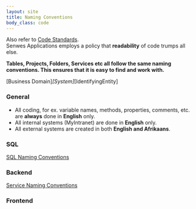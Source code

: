 ```yaml
---
layout: site
title: Naming Conventions
body_class: code
---
```


Also refer to [Code Standards](code-standards.html).<br />
Senwes Applications employs a policy that <b>readability</b> of code trumps all else. 

<b>Tables, Projects, Folders, Services etc all follow the same naming conventions. This ensures that it is easy to find and work with.</b>

[Business Domain]_[System]_[IdentifyingEntity]

### General

* All coding, for ex. variable names, methods, properties, comments, etc. are <b>always</b> done in <b>English</b> only.
* All internal systems (MyIntranet) are done in <b>English</b> only.
* All external systems are created in both <b>English and Afrikaans</b>.


### SQL
[SQL Naming Conventions](naming-sql.html)


### Backend
[Service Naming Conventions](naming-service.html)


### Frontend 


